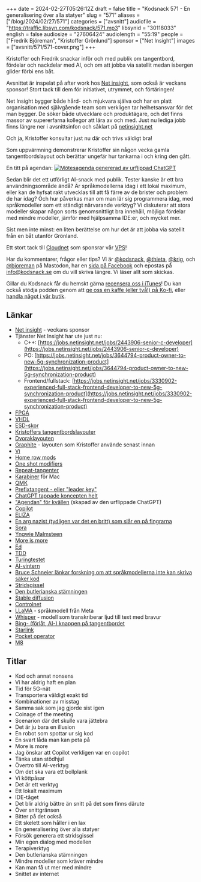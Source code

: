 +++
date = 2024-02-27T05:26:12Z
draft = false
title = "Kodsnack 571 - En generalisering över alla statyer"
slug = "571"
aliases = ["/blog/2024/02/27/571"]
categories = ["avsnitt"]
audiofile = "https://traffic.libsyn.com/kodsnack/571.mp3"
libsynid = "30118033"
english = false
audiosize = "27606424"
audiolength = "55:19"
people = ["Fredrik Björeman", "Kristoffer Grönlund"]
sponsor = ["Net Insight"]
images = ["avsnitt/571/571-cover.png"]
+++

Kristoffer och Fredrik snackar inför och med publik om tangentbord, fördelar och nackdelar med AI, och om att jobba via satellit medan isbergen glider förbi ens båt.

Avsnittet är inspelat på after work hos [Net insight](https://netinsight.net/), som också är veckans sponsor! Stort tack till dem för initiativet, utrymmet, och förtäringen!

Net Insight bygger både hård- och mjukvara själva och har en platt organisation med självgående team som verkligen tar helhetsansvar för det man bygger. De söker både utvecklare och produktägare, och det finns massor av supererfarna kollegor att lära av och med. Just nu lediga jobb finns längre ner i avsnittsinfon och såklart på [netinsight.net](https://netinsight.net/)

Och ja, Kristoffer konsultar just nu där och trivs väldigt bra!

Som uppvärmning demonstrerar Kristoffer sin någon vecka gamla tangentbordslayout och berättar ungefär hur tankarna i och kring den gått.

En titt på agendan:
<a href="https://www.kodsnack.se/avsnitt/571/agenda.jpg" target="_blank">
	<img alt="Mötesagenda genererad av urflippad ChatGPT" title="Mötesagenda genererad av urflippad ChatGPT" src="https://www.kodsnack.se/avsnitt/571/agenda.jpeg">
</a>

Sedan blir det ett utförligt AI-snack med publik. Tester kanske är ett bra användningsområde ändå? Är språkmodellerna idag i ett lokal maximum, eller kan de hyfsat rakt utvecklas till att få färre av de brister och problem de har idag? Och hur påverkas man om man lär sig programmera idag, med språkmodeller som ett ständigt närvarande verktyg? Vi diskuterar att stora modeller skapar någon sorts genomsnittligt bra innehåll, möjliga fördelar med mindre modeller, jämför med hjälpsamma IDE:er, och mycket mer.

Sist men inte minst: en liten berättelse om hur det är att jobba via satellit från en båt utanför Grönland.

Ett stort tack till [Cloudnet](https://www.cloudnet.se) som sponsrar vår [VPS](https://en.wikipedia.org/wiki/Virtual_private_server)!

Har du kommentarer, frågor eller tips? Vi är [@kodsnack](https://social.podsnack.se/@kodsnack), [@thieta](https://6510.nu/@thieta), [@krig](https://6510.nu/@krig), och [@bjoreman](https://toot.cafe/@bjoreman) på Mastodon, har en [sida på Facebook](https://www.facebook.com/) och epostas på [info@kodsnack.se](mailto:info@kodsnack.se) om du vill skriva längre. Vi läser allt som skickas.

Gillar du Kodsnack får du hemskt gärna [recensera oss i iTunes](https://itunes.apple.com/se/podcast/kodsnack/id561631498?l=en)! Du kan också stödja podden genom att <a href="https://ko-fi.com/kodsnack" rel="payment">ge oss en kaffe (eller två!) på Ko-fi</a>, eller [handla något i vår butik](https://shop.spreadshirt.se/kodsnack/).

## Länkar ##
* [Net insight](https://netinsight.net/) - veckans sponsor
* Tjänster Net Insight har ute just nu: 
	* C++: [https://jobs.netinsight.net/jobs/2443906-senior-c-developer](https://jobs.netinsight.net/jobs/2443906-senior-c-developer)
	* PO: [https://jobs.netinsight.net/jobs/3644794-product-owner-to-new-5g-synchronization-product](https://jobs.netinsight.net/jobs/3644794-product-owner-to-new-5g-synchronization-product)
	* Frontend/fullstack: [https://jobs.netinsight.net/jobs/3330902-experienced-full-stack-frontend-developer-to-new-5g-synchronization-product](https://jobs.netinsight.net/jobs/3330902-experienced-full-stack-frontend-developer-to-new-5g-synchronization-product)
* [FPGA](https://en.wikipedia.org/wiki/Field-programmable_gate_array)
* [VHDL](https://en.wikipedia.org/wiki/VHDL)
* [ESD-skor](https://www.vardvaskan.se/skor/antistatiska-esd-skor)
* [Kristoffers tangentbordslayouter](https://github.com/krig/qmk_userspace)
* [Dvoraklayouten](https://en.wikipedia.org/wiki/Dvorak_keyboard_layout)
* [Graphite](https://github.com/rdavison/graphite-layout) - layouten som Kristoffer använde senast innan
* [Vi](https://en.wikipedia.org/wiki/Vi_%28text_editor%29)
* [Home row mods](https://mattgemmell.scot/home-row-mods/)
* [One shot modifiers](https://github.com/qmk/qmk_firmware/blob/master/docs/one_shot_keys.md)
* [Repeat-tangenter](https://docs.qmk.fm/#/)
* [Karabiner](https://karabiner-elements.pqrs.org/) för Mac
* [QMK](https://qmk.fm/)
* [Prefixtangent - eller "leader key"](https://thomasbaart.nl/2018/12/20/qmk-basics-leader-key/)
* [ChatGPT tappade koncepten helt](https://garymarcus.substack.com/p/chatgpt-has-gone-berserk)
* ["Agendan" för kvällen](https://twitter.com/promisebender/status/1760092747468595346/photo/1) (skapad av den urflippade ChatGPT)
* [Copilot](https://en.wikipedia.org/wiki/GitHub_Copilot)
* [ELIZA](https://en.wikipedia.org/wiki/ELIZA)
* [En arg nazist (tydligen var det en britt) som slår en på fingrarna](https://kodsnack.se/84/)
* [Sora](https://www.youtube.com/watch?app=desktop&v=HK6y8DAPN_0)
* [Yngwie Malmsteen](https://en.wikipedia.org/wiki/Yngwie_Malmsteen)
* [More is more](https://www.youtube.com/watch?v=QHZ48AE3TOI)
* [Ed](https://en.wikipedia.org/wiki/Ed_%28text_editor%29)
* [TDD](https://en.wikipedia.org/wiki/Test-driven_development)
* [Turingtestet](https://en.wikipedia.org/wiki/Turing_test)
* [AI-vintern](https://en.wikipedia.org/wiki/AI_winter)
* [Bruce Schneier länkar forskning om att språkmodellerna inte kan skriva säker kod](https://www.schneier.com/blog/archives/2024/01/code-written-with-ai-assistants-is-less-secure.html)
* [Stridsgissel](https://sv.wikipedia.org/wiki/Stridsklubba#Stridsgissel_och_stridsslaga)
* [Den butlerianska stämningen](https://dune.fandom.com/wiki/Butlerian_Jihad)
* [Stable diffusion](https://en.wikipedia.org/wiki/Stable_Diffusion)
* [Controlnet](https://stablediffusionweb.com/ControlNet)
* [LLaMA](https://en.wikipedia.org/wiki/LLaMA) - språkmodell från Meta
* [Whisper](https://openai.com/research/whisper) - modell som transkriberar ljud till text med bravur
* [Bing- (förlåt, AI-) knappen på tangentbordet](https://www.cnet.com/tech/computing/microsofts-new-ai-key-for-windows-11-laptops-is-a-bold-bid-for-ai-dominance/)
* [Starlink](https://en.wikipedia.org/wiki/Starlink)
* [Pocket operator](https://teenage.engineering/products/po)
* [M8](https://dirtywave.com/products/m8-tracker)

## Titlar ##
* Kod och annat nonsens
* Vi har aldrig haft en plan
* Tid för 5G-nät
* Transportera väldigt exakt tid
* Kombinationer av misstag
* Samma sak som jag gjorde sist igen
* Coinage of the meeting
* Scenarion där det skulle vara jättebra
* Det är ju bara en illusion
* En robot som spottar ur sig kod
* En svart låda man kan peta på
* More is more
* Jag önskar att Copilot verkligen var en copilot
* Tänka utan stödhjul
* Övertro till AI-verktyg
* Om det ska vara ett bollplank
* Vi köttpåsar
* Det är ett verktyg
* Ett lokalt maximum
* IDE-tåget
* Det blir aldrig bättre än snitt på det som finns därute
* Över snittgränsen
* Bitter på det också
* Ett skelett som håller i en lax
* En generalisering över alla statyer
* Försök generera ett stridsgissel
* Min egen dialog med modellen
* Terapiverktyg
* Den butlerianska stämningen
* Mindre modeller som kräver mindre
* Kan man få ut mer med mindre
* Snittet av internet
